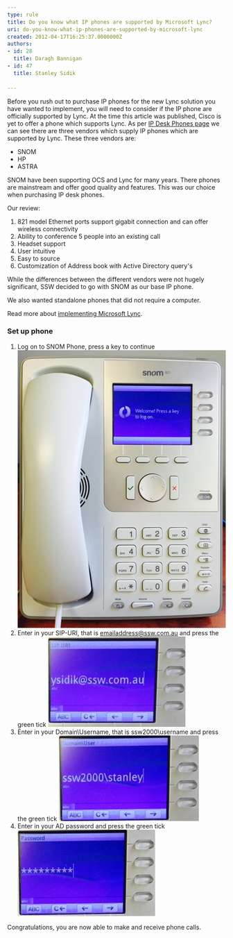 ```yaml
---
type: rule
title: Do you know what IP phones are supported by Microsoft Lync?
uri: do-you-know-what-ip-phones-are-supported-by-microsoft-lync
created: 2012-04-17T16:25:37.0000000Z
authors:
- id: 28
  title: Daragh Bannigan
- id: 47
  title: Stanley Sidik

---
```


Before you rush out to purchase IP phones for the new Lync solution you have wanted to implement, you will need to consider if the IP phone are officially supported by Lync. At the time this article was published, Cisco is yet to offer a phone which supports Lync.   As per  [IP Desk Phones page](http://technet.microsoft.com/en-us/lync/gg278172) we can see there are three vendors which supply IP phones which are supported by Lync. These three vendors are:  


- SNOM
- HP
- ASTRA


SNOM have been supporting OCS and Lync for many years. There phones are mainstream and offer good quality and features. This was our choice when purchasing IP desk phones.

Our review:

1. 821 model Ethernet ports support gigabit connection and can offer wireless connectivity
2. Ability to conference 5 people into an existing call
3. Headset support
4. User intuitive
5. Easy to source
6. Customization of Address book with Active Directory query's


While the differences between the different vendors were not hugely significant, SSW decided to go with SNOM as our base IP phone.

We also wanted standalone phones that did not require a computer.

Read more about     [implementing Microsoft Lync](http://www.ssw.com.au/ssw/Consulting/Lync.aspx).

### Set up phone


1. Log on to SNOM Phone, press a key to continue
![](step-1.png)
2. Enter in your SIP-URI, that is emailaddress@ssw.com.au and press the green tick
![](step-2.jpg)
3. Enter in your Domain\Username, that is ssw2000\username and press the green tick
![](step-3.jpg)
4. Enter in your AD password and press the green tick
![](step-4.jpg)


Congratulations, you are now able to make and receive phone calls.
